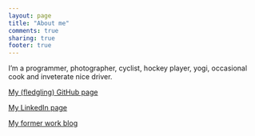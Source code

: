 ```yaml
---
layout: page
title: "About me"
comments: true
sharing: true
footer: true
---
```

I’m a programmer, photographer, cyclist, hockey player, yogi, occasional cook and inveterate nice driver.

[My (fledgling) GitHub page](https://github.com/dinhyen?tab=repositories)

[My LinkedIn page](http://www.linkedin.com/in/dinhyen)

[My former work blog](http://wiki.softartisans.com/display/BLOGS/dinhyen)